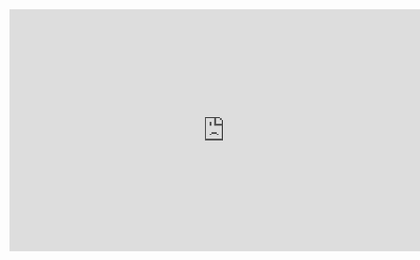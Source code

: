 <iframe width="768" height="432" src="https://miro.com/app/live-embed/uXjVM8xp-wQ=/?moveToViewport=-503,-263,1004,525&embedId=562761094812" frameborder="0" scrolling="no" allow="fullscreen; clipboard-read; clipboard-write" allowfullscreen></iframe>



